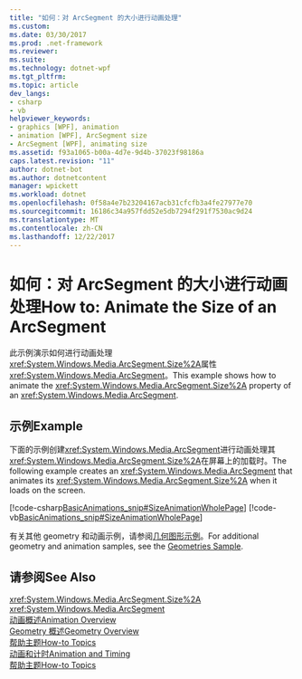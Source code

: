 ```yaml
---
title: "如何：对 ArcSegment 的大小进行动画处理"
ms.custom: 
ms.date: 03/30/2017
ms.prod: .net-framework
ms.reviewer: 
ms.suite: 
ms.technology: dotnet-wpf
ms.tgt_pltfrm: 
ms.topic: article
dev_langs:
- csharp
- vb
helpviewer_keywords:
- graphics [WPF], animation
- animation [WPF], ArcSegment size
- ArcSegment [WPF], animating size
ms.assetid: f93a1065-b00a-4d7e-9d4b-37023f98186a
caps.latest.revision: "11"
author: dotnet-bot
ms.author: dotnetcontent
manager: wpickett
ms.workload: dotnet
ms.openlocfilehash: 0f58a4e7b23204167acb31cfcfb3a4fe27977e70
ms.sourcegitcommit: 16186c34a957fdd52e5db7294f291f7530ac9d24
ms.translationtype: MT
ms.contentlocale: zh-CN
ms.lasthandoff: 12/22/2017
---
```

# <a name="how-to-animate-the-size-of-an-arcsegment"></a><span data-ttu-id="1bc6b-102">如何：对 ArcSegment 的大小进行动画处理</span><span class="sxs-lookup"><span data-stu-id="1bc6b-102">How to: Animate the Size of an ArcSegment</span></span>
<span data-ttu-id="1bc6b-103">此示例演示如何进行动画处理<xref:System.Windows.Media.ArcSegment.Size%2A>属性<xref:System.Windows.Media.ArcSegment>。</span><span class="sxs-lookup"><span data-stu-id="1bc6b-103">This example shows how to animate the <xref:System.Windows.Media.ArcSegment.Size%2A> property of an <xref:System.Windows.Media.ArcSegment>.</span></span>  
  
## <a name="example"></a><span data-ttu-id="1bc6b-104">示例</span><span class="sxs-lookup"><span data-stu-id="1bc6b-104">Example</span></span>  
 <span data-ttu-id="1bc6b-105">下面的示例创建<xref:System.Windows.Media.ArcSegment>进行动画处理其<xref:System.Windows.Media.ArcSegment.Size%2A>在屏幕上的加载时。</span><span class="sxs-lookup"><span data-stu-id="1bc6b-105">The following example creates an <xref:System.Windows.Media.ArcSegment> that animates its <xref:System.Windows.Media.ArcSegment.Size%2A> when it loads on the screen.</span></span>  
  
 [!code-csharp[BasicAnimations_snip#SizeAnimationWholePage](../../../../samples/snippets/csharp/VS_Snippets_Wpf/BasicAnimations_snip/CSharp/SizeAnimationExample.cs#sizeanimationwholepage)]
 [!code-vb[BasicAnimations_snip#SizeAnimationWholePage](../../../../samples/snippets/visualbasic/VS_Snippets_Wpf/BasicAnimations_snip/VisualBasic/SizeAnimationExample.vb#sizeanimationwholepage)]  
  
 <span data-ttu-id="1bc6b-106">有关其他 geometry 和动画示例，请参阅[几何图形示例](http://go.microsoft.com/fwlink/?LinkID=159989)。</span><span class="sxs-lookup"><span data-stu-id="1bc6b-106">For additional geometry and animation samples, see the [Geometries Sample](http://go.microsoft.com/fwlink/?LinkID=159989).</span></span>  
  
## <a name="see-also"></a><span data-ttu-id="1bc6b-107">请参阅</span><span class="sxs-lookup"><span data-stu-id="1bc6b-107">See Also</span></span>  
 <xref:System.Windows.Media.ArcSegment.Size%2A>  
 <xref:System.Windows.Media.ArcSegment>  
 [<span data-ttu-id="1bc6b-108">动画概述</span><span class="sxs-lookup"><span data-stu-id="1bc6b-108">Animation Overview</span></span>](../../../../docs/framework/wpf/graphics-multimedia/animation-overview.md)  
 [<span data-ttu-id="1bc6b-109">Geometry 概述</span><span class="sxs-lookup"><span data-stu-id="1bc6b-109">Geometry Overview</span></span>](../../../../docs/framework/wpf/graphics-multimedia/geometry-overview.md)  
 [<span data-ttu-id="1bc6b-110">帮助主题</span><span class="sxs-lookup"><span data-stu-id="1bc6b-110">How-to Topics</span></span>](../../../../docs/framework/wpf/graphics-multimedia/geometries-how-to-topics.md)  
 [<span data-ttu-id="1bc6b-111">动画和计时</span><span class="sxs-lookup"><span data-stu-id="1bc6b-111">Animation and Timing</span></span>](http://msdn.microsoft.com/en-us/7d83765b-d5ae-41b1-b423-80206e1124aa)  
 [<span data-ttu-id="1bc6b-112">帮助主题</span><span class="sxs-lookup"><span data-stu-id="1bc6b-112">How-to Topics</span></span>](../../../../docs/framework/wpf/graphics-multimedia/animation-and-timing-how-to-topics.md)
